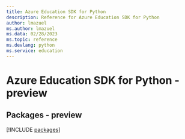 ```yaml
---
title: Azure Education SDK for Python
description: Reference for Azure Education SDK for Python
author: lmazuel
ms.author: lmazuel
ms.data: 02/28/2023
ms.topic: reference
ms.devlang: python
ms.service: education
---
```

# Azure Education SDK for Python - preview
## Packages - preview
[!INCLUDE [packages](education-index.md)]